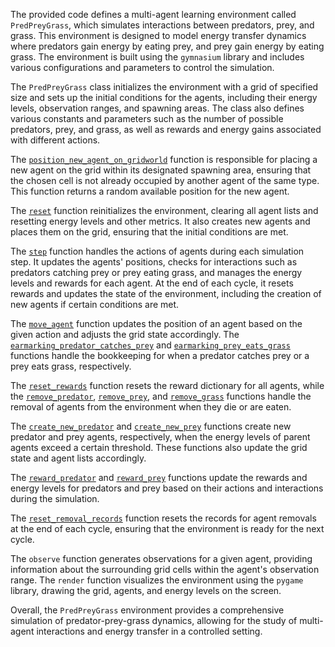 The provided code defines a multi-agent learning environment called `PredPreyGrass`, which simulates interactions between predators, prey, and grass. This environment is designed to model energy transfer dynamics where predators gain energy by eating prey, and prey gain energy by eating grass. The environment is built using the `gymnasium` library and includes various configurations and parameters to control the simulation.

The `PredPreyGrass` class initializes the environment with a grid of specified size and sets up the initial conditions for the agents, including their energy levels, observation ranges, and spawning areas. The class also defines various constants and parameters such as the number of possible predators, prey, and grass, as well as rewards and energy gains associated with different actions.

The [`position_new_agent_on_gridworld`](command:_github.copilot.openSymbolFromReferences?%5B%22%22%2C%5B%7B%22uri%22%3A%7B%22scheme%22%3A%22file%22%2C%22authority%22%3A%22%22%2C%22path%22%3A%22%2Fhome%2Fdoesburg%2FDropbox%2F03_marl_code%2FPredPreyGrass%2Fpredpreygrass%2Fenvs%2F_so_predpreygrass_v0%2Fso_predpreygrass_base.py%22%2C%22query%22%3A%22%22%2C%22fragment%22%3A%22%22%7D%2C%22pos%22%3A%7B%22line%22%3A326%2C%22character%22%3A8%7D%7D%2C%7B%22uri%22%3A%7B%22scheme%22%3A%22file%22%2C%22authority%22%3A%22%22%2C%22path%22%3A%22%2Fhome%2Fdoesburg%2FDropbox%2F03_marl_code%2FPredPreyGrass%2Fpredpreygrass%2Fenvs%2F_so_predpreygrass_v0%2Fso_predpreygrass_base.py%22%2C%22query%22%3A%22%22%2C%22fragment%22%3A%22%22%7D%2C%22pos%22%3A%7B%22line%22%3A964%2C%22character%22%3A32%7D%7D%2C%7B%22uri%22%3A%7B%22scheme%22%3A%22file%22%2C%22authority%22%3A%22%22%2C%22path%22%3A%22%2Fhome%2Fdoesburg%2FDropbox%2F03_marl_code%2FPredPreyGrass%2Fpredpreygrass%2Fenvs%2F_so_predpreygrass_v0%2Fso_predpreygrass_base.py%22%2C%22query%22%3A%22%22%2C%22fragment%22%3A%22%22%7D%2C%22pos%22%3A%7B%22line%22%3A1000%2C%22character%22%3A32%7D%7D%5D%2C%22ac9a5858-69c2-40be-a03a-f40d4474b519%22%5D "Go to definition") function is responsible for placing a new agent on the grid within its designated spawning area, ensuring that the chosen cell is not already occupied by another agent of the same type. This function returns a random available position for the new agent.

The [`reset`](command:_github.copilot.openSymbolFromReferences?%5B%22%22%2C%5B%7B%22uri%22%3A%7B%22scheme%22%3A%22file%22%2C%22authority%22%3A%22%22%2C%22path%22%3A%22%2Fhome%2Fdoesburg%2FDropbox%2F03_marl_code%2FPredPreyGrass%2Fpredpreygrass%2Fenvs%2F_so_predpreygrass_v0%2Fso_predpreygrass_base.py%22%2C%22query%22%3A%22%22%2C%22fragment%22%3A%22%22%7D%2C%22pos%22%3A%7B%22line%22%3A678%2C%22character%22%3A14%7D%7D%5D%2C%22ac9a5858-69c2-40be-a03a-f40d4474b519%22%5D "Go to definition") function reinitializes the environment, clearing all agent lists and resetting energy levels and other metrics. It also creates new agents and places them on the grid, ensuring that the initial conditions are met.

The [`step`](command:_github.copilot.openSymbolFromReferences?%5B%22%22%2C%5B%7B%22uri%22%3A%7B%22scheme%22%3A%22file%22%2C%22authority%22%3A%22%22%2C%22path%22%3A%22%2Fhome%2Fdoesburg%2FDropbox%2F03_marl_code%2FPredPreyGrass%2Fpredpreygrass%2Fenvs%2F_so_predpreygrass_v0%2Fso_predpreygrass_base.py%22%2C%22query%22%3A%22%22%2C%22fragment%22%3A%22%22%7D%2C%22pos%22%3A%7B%22line%22%3A614%2C%22character%22%3A8%7D%7D%2C%7B%22uri%22%3A%7B%22scheme%22%3A%22file%22%2C%22authority%22%3A%22%22%2C%22path%22%3A%22%2Fhome%2Fdoesburg%2FDropbox%2F03_marl_code%2FPredPreyGrass%2Fpredpreygrass%2Fenvs%2F_so_predpreygrass_v0%2Fso_predpreygrass_base.py%22%2C%22query%22%3A%22%22%2C%22fragment%22%3A%22%22%7D%2C%22pos%22%3A%7B%22line%22%3A791%2C%22character%22%3A23%7D%7D%2C%7B%22uri%22%3A%7B%22scheme%22%3A%22file%22%2C%22authority%22%3A%22%22%2C%22path%22%3A%22%2Fhome%2Fdoesburg%2FDropbox%2F03_marl_code%2FPredPreyGrass%2Fpredpreygrass%2Fenvs%2F_so_predpreygrass_v0%2Fso_predpreygrass_base.py%22%2C%22query%22%3A%22%22%2C%22fragment%22%3A%22%22%7D%2C%22pos%22%3A%7B%22line%22%3A875%2C%22character%22%3A32%7D%7D%5D%2C%22ac9a5858-69c2-40be-a03a-f40d4474b519%22%5D "Go to definition") function handles the actions of agents during each simulation step. It updates the agents' positions, checks for interactions such as predators catching prey or prey eating grass, and manages the energy levels and rewards for each agent. At the end of each cycle, it resets rewards and updates the state of the environment, including the creation of new agents if certain conditions are met.

The [`move_agent`](command:_github.copilot.openSymbolFromReferences?%5B%22%22%2C%5B%7B%22uri%22%3A%7B%22scheme%22%3A%22file%22%2C%22authority%22%3A%22%22%2C%22path%22%3A%22%2Fhome%2Fdoesburg%2FDropbox%2F03_marl_code%2FPredPreyGrass%2Fpredpreygrass%2Fenvs%2F_so_predpreygrass_v0%2Fso_predpreygrass_base.py%22%2C%22query%22%3A%22%22%2C%22fragment%22%3A%22%22%7D%2C%22pos%22%3A%7B%22line%22%3A622%2C%22character%22%3A25%7D%7D%2C%7B%22uri%22%3A%7B%22scheme%22%3A%22file%22%2C%22authority%22%3A%22%22%2C%22path%22%3A%22%2Fhome%2Fdoesburg%2FDropbox%2F03_marl_code%2FPredPreyGrass%2Fpredpreygrass%2Fenvs%2F_so_predpreygrass_v0%2Fso_predpreygrass_base.py%22%2C%22query%22%3A%22%22%2C%22fragment%22%3A%22%22%7D%2C%22pos%22%3A%7B%22line%22%3A780%2C%22character%22%3A8%7D%7D%5D%2C%22ac9a5858-69c2-40be-a03a-f40d4474b519%22%5D "Go to definition") function updates the position of an agent based on the given action and adjusts the grid state accordingly. The [`earmarking_predator_catches_prey`](command:_github.copilot.openSymbolFromReferences?%5B%22%22%2C%5B%7B%22uri%22%3A%7B%22scheme%22%3A%22file%22%2C%22authority%22%3A%22%22%2C%22path%22%3A%22%2Fhome%2Fdoesburg%2FDropbox%2F03_marl_code%2FPredPreyGrass%2Fpredpreygrass%2Fenvs%2F_so_predpreygrass_v0%2Fso_predpreygrass_base.py%22%2C%22query%22%3A%22%22%2C%22fragment%22%3A%22%22%7D%2C%22pos%22%3A%7B%22line%22%3A632%2C%22character%22%3A29%7D%7D%2C%7B%22uri%22%3A%7B%22scheme%22%3A%22file%22%2C%22authority%22%3A%22%22%2C%22path%22%3A%22%2Fhome%2Fdoesburg%2FDropbox%2F03_marl_code%2FPredPreyGrass%2Fpredpreygrass%2Fenvs%2F_so_predpreygrass_v0%2Fso_predpreygrass_base.py%22%2C%22query%22%3A%22%22%2C%22fragment%22%3A%22%22%7D%2C%22pos%22%3A%7B%22line%22%3A803%2C%22character%22%3A8%7D%7D%5D%2C%22ac9a5858-69c2-40be-a03a-f40d4474b519%22%5D "Go to definition") and [`earmarking_prey_eats_grass`](command:_github.copilot.openSymbolFromReferences?%5B%22%22%2C%5B%7B%22uri%22%3A%7B%22scheme%22%3A%22file%22%2C%22authority%22%3A%22%22%2C%22path%22%3A%22%2Fhome%2Fdoesburg%2FDropbox%2F03_marl_code%2FPredPreyGrass%2Fpredpreygrass%2Fenvs%2F_so_predpreygrass_v0%2Fso_predpreygrass_base.py%22%2C%22query%22%3A%22%22%2C%22fragment%22%3A%22%22%7D%2C%22pos%22%3A%7B%22line%22%3A670%2C%22character%22%3A29%7D%7D%2C%7B%22uri%22%3A%7B%22scheme%22%3A%22file%22%2C%22authority%22%3A%22%22%2C%22path%22%3A%22%2Fhome%2Fdoesburg%2FDropbox%2F03_marl_code%2FPredPreyGrass%2Fpredpreygrass%2Fenvs%2F_so_predpreygrass_v0%2Fso_predpreygrass_base.py%22%2C%22query%22%3A%22%22%2C%22fragment%22%3A%22%22%7D%2C%22pos%22%3A%7B%22line%22%3A871%2C%22character%22%3A8%7D%7D%5D%2C%22ac9a5858-69c2-40be-a03a-f40d4474b519%22%5D "Go to definition") functions handle the bookkeeping for when a predator catches prey or a prey eats grass, respectively.

The [`reset_rewards`](command:_github.copilot.openSymbolFromReferences?%5B%22%22%2C%5B%7B%22uri%22%3A%7B%22scheme%22%3A%22file%22%2C%22authority%22%3A%22%22%2C%22path%22%3A%22%2Fhome%2Fdoesburg%2FDropbox%2F03_marl_code%2FPredPreyGrass%2Fpredpreygrass%2Fenvs%2F_so_predpreygrass_v0%2Fso_predpreygrass_base.py%22%2C%22query%22%3A%22%22%2C%22fragment%22%3A%22%22%7D%2C%22pos%22%3A%7B%22line%22%3A679%2C%22character%22%3A17%7D%7D%2C%7B%22uri%22%3A%7B%22scheme%22%3A%22file%22%2C%22authority%22%3A%22%22%2C%22path%22%3A%22%2Fhome%2Fdoesburg%2FDropbox%2F03_marl_code%2FPredPreyGrass%2Fpredpreygrass%2Fenvs%2F_so_predpreygrass_v0%2Fso_predpreygrass_base.py%22%2C%22query%22%3A%22%22%2C%22fragment%22%3A%22%22%7D%2C%22pos%22%3A%7B%22line%22%3A883%2C%22character%22%3A8%7D%7D%5D%2C%22ac9a5858-69c2-40be-a03a-f40d4474b519%22%5D "Go to definition") function resets the reward dictionary for all agents, while the [`remove_predator`](command:_github.copilot.openSymbolFromReferences?%5B%22%22%2C%5B%7B%22uri%22%3A%7B%22scheme%22%3A%22file%22%2C%22authority%22%3A%22%22%2C%22path%22%3A%22%2Fhome%2Fdoesburg%2FDropbox%2F03_marl_code%2FPredPreyGrass%2Fpredpreygrass%2Fenvs%2F_so_predpreygrass_v0%2Fso_predpreygrass_base.py%22%2C%22query%22%3A%22%22%2C%22fragment%22%3A%22%22%7D%2C%22pos%22%3A%7B%22line%22%3A691%2C%22character%22%3A29%7D%7D%2C%7B%22uri%22%3A%7B%22scheme%22%3A%22file%22%2C%22authority%22%3A%22%22%2C%22path%22%3A%22%2Fhome%2Fdoesburg%2FDropbox%2F03_marl_code%2FPredPreyGrass%2Fpredpreygrass%2Fenvs%2F_so_predpreygrass_v0%2Fso_predpreygrass_base.py%22%2C%22query%22%3A%22%22%2C%22fragment%22%3A%22%22%7D%2C%22pos%22%3A%7B%22line%22%3A891%2C%22character%22%3A8%7D%7D%5D%2C%22ac9a5858-69c2-40be-a03a-f40d4474b519%22%5D "Go to definition"), [`remove_prey`](command:_github.copilot.openSymbolFromReferences?%5B%22%22%2C%5B%7B%22uri%22%3A%7B%22scheme%22%3A%22file%22%2C%22authority%22%3A%22%22%2C%22path%22%3A%22%2Fhome%2Fdoesburg%2FDropbox%2F03_marl_code%2FPredPreyGrass%2Fpredpreygrass%2Fenvs%2F_so_predpreygrass_v0%2Fso_predpreygrass_base.py%22%2C%22query%22%3A%22%22%2C%22fragment%22%3A%22%22%7D%2C%22pos%22%3A%7B%22line%22%3A712%2C%22character%22%3A29%7D%7D%2C%7B%22uri%22%3A%7B%22scheme%22%3A%22file%22%2C%22authority%22%3A%22%22%2C%22path%22%3A%22%2Fhome%2Fdoesburg%2FDropbox%2F03_marl_code%2FPredPreyGrass%2Fpredpreygrass%2Fenvs%2F_so_predpreygrass_v0%2Fso_predpreygrass_base.py%22%2C%22query%22%3A%22%22%2C%22fragment%22%3A%22%22%7D%2C%22pos%22%3A%7B%22line%22%3A913%2C%22character%22%3A8%7D%7D%5D%2C%22ac9a5858-69c2-40be-a03a-f40d4474b519%22%5D "Go to definition"), and [`remove_grass`](command:_github.copilot.openSymbolFromReferences?%5B%22%22%2C%5B%7B%22uri%22%3A%7B%22scheme%22%3A%22file%22%2C%22authority%22%3A%22%22%2C%22path%22%3A%22%2Fhome%2Fdoesburg%2FDropbox%2F03_marl_code%2FPredPreyGrass%2Fpredpreygrass%2Fenvs%2F_so_predpreygrass_v0%2Fso_predpreygrass_base.py%22%2C%22query%22%3A%22%22%2C%22fragment%22%3A%22%22%7D%2C%22pos%22%3A%7B%22line%22%3A724%2C%22character%22%3A29%7D%7D%2C%7B%22uri%22%3A%7B%22scheme%22%3A%22file%22%2C%22authority%22%3A%22%22%2C%22path%22%3A%22%2Fhome%2Fdoesburg%2FDropbox%2F03_marl_code%2FPredPreyGrass%2Fpredpreygrass%2Fenvs%2F_so_predpreygrass_v0%2Fso_predpreygrass_base.py%22%2C%22query%22%3A%22%22%2C%22fragment%22%3A%22%22%7D%2C%22pos%22%3A%7B%22line%22%3A932%2C%22character%22%3A8%7D%7D%5D%2C%22ac9a5858-69c2-40be-a03a-f40d4474b519%22%5D "Go to definition") functions handle the removal of agents from the environment when they die or are eaten.

The [`create_new_predator`](command:_github.copilot.openSymbolFromReferences?%5B%22%22%2C%5B%7B%22uri%22%3A%7B%22scheme%22%3A%22file%22%2C%22authority%22%3A%22%22%2C%22path%22%3A%22%2Fhome%2Fdoesburg%2FDropbox%2F03_marl_code%2FPredPreyGrass%2Fpredpreygrass%2Fenvs%2F_so_predpreygrass_v0%2Fso_predpreygrass_base.py%22%2C%22query%22%3A%22%22%2C%22fragment%22%3A%22%22%7D%2C%22pos%22%3A%7B%22line%22%3A701%2C%22character%22%3A33%7D%7D%2C%7B%22uri%22%3A%7B%22scheme%22%3A%22file%22%2C%22authority%22%3A%22%22%2C%22path%22%3A%22%2Fhome%2Fdoesburg%2FDropbox%2F03_marl_code%2FPredPreyGrass%2Fpredpreygrass%2Fenvs%2F_so_predpreygrass_v0%2Fso_predpreygrass_base.py%22%2C%22query%22%3A%22%22%2C%22fragment%22%3A%22%22%7D%2C%22pos%22%3A%7B%22line%22%3A942%2C%22character%22%3A8%7D%7D%5D%2C%22ac9a5858-69c2-40be-a03a-f40d4474b519%22%5D "Go to definition") and [`create_new_prey`](command:_github.copilot.openSymbolFromReferences?%5B%22%22%2C%5B%7B%22uri%22%3A%7B%22scheme%22%3A%22file%22%2C%22authority%22%3A%22%22%2C%22path%22%3A%22%2Fhome%2Fdoesburg%2FDropbox%2F03_marl_code%2FPredPreyGrass%2Fpredpreygrass%2Fenvs%2F_so_predpreygrass_v0%2Fso_predpreygrass_base.py%22%2C%22query%22%3A%22%22%2C%22fragment%22%3A%22%22%7D%2C%22pos%22%3A%7B%22line%22%3A717%2C%22character%22%3A33%7D%7D%2C%7B%22uri%22%3A%7B%22scheme%22%3A%22file%22%2C%22authority%22%3A%22%22%2C%22path%22%3A%22%2Fhome%2Fdoesburg%2FDropbox%2F03_marl_code%2FPredPreyGrass%2Fpredpreygrass%2Fenvs%2F_so_predpreygrass_v0%2Fso_predpreygrass_base.py%22%2C%22query%22%3A%22%22%2C%22fragment%22%3A%22%22%7D%2C%22pos%22%3A%7B%22line%22%3A979%2C%22character%22%3A8%7D%7D%5D%2C%22ac9a5858-69c2-40be-a03a-f40d4474b519%22%5D "Go to definition") functions create new predator and prey agents, respectively, when the energy levels of parent agents exceed a certain threshold. These functions also update the grid state and agent lists accordingly.

The [`reward_predator`](command:_github.copilot.openSymbolFromReferences?%5B%22%22%2C%5B%7B%22uri%22%3A%7B%22scheme%22%3A%22file%22%2C%22authority%22%3A%22%22%2C%22path%22%3A%22%2Fhome%2Fdoesburg%2FDropbox%2F03_marl_code%2FPredPreyGrass%2Fpredpreygrass%2Fenvs%2F_so_predpreygrass_v0%2Fso_predpreygrass_base.py%22%2C%22query%22%3A%22%22%2C%22fragment%22%3A%22%22%7D%2C%22pos%22%3A%7B%22line%22%3A694%2C%22character%22%3A29%7D%7D%2C%7B%22uri%22%3A%7B%22scheme%22%3A%22file%22%2C%22authority%22%3A%22%22%2C%22path%22%3A%22%2Fhome%2Fdoesburg%2FDropbox%2F03_marl_code%2FPredPreyGrass%2Fpredpreygrass%2Fenvs%2F_so_predpreygrass_v0%2Fso_predpreygrass_base.py%22%2C%22query%22%3A%22%22%2C%22fragment%22%3A%22%22%7D%2C%22pos%22%3A%7B%22line%22%3A1013%2C%22character%22%3A8%7D%7D%5D%2C%22ac9a5858-69c2-40be-a03a-f40d4474b519%22%5D "Go to definition") and [`reward_prey`](command:_github.copilot.openSymbolFromReferences?%5B%22%22%2C%5B%7B%22uri%22%3A%7B%22scheme%22%3A%22file%22%2C%22authority%22%3A%22%22%2C%22path%22%3A%22%2Fhome%2Fdoesburg%2FDropbox%2F03_marl_code%2FPredPreyGrass%2Fpredpreygrass%2Fenvs%2F_so_predpreygrass_v0%2Fso_predpreygrass_base.py%22%2C%22query%22%3A%22%22%2C%22fragment%22%3A%22%22%7D%2C%22pos%22%3A%7B%22line%22%3A714%2C%22character%22%3A29%7D%7D%2C%7B%22uri%22%3A%7B%22scheme%22%3A%22file%22%2C%22authority%22%3A%22%22%2C%22path%22%3A%22%2Fhome%2Fdoesburg%2FDropbox%2F03_marl_code%2FPredPreyGrass%2Fpredpreygrass%2Fenvs%2F_so_predpreygrass_v0%2Fso_predpreygrass_base.py%22%2C%22query%22%3A%22%22%2C%22fragment%22%3A%22%22%7D%2C%22pos%22%3A%7B%22line%22%3A1027%2C%22character%22%3A8%7D%7D%5D%2C%22ac9a5858-69c2-40be-a03a-f40d4474b519%22%5D "Go to definition") functions update the rewards and energy levels for predators and prey based on their actions and interactions during the simulation.

The [`reset_removal_records`](command:_github.copilot.openSymbolFromReferences?%5B%22%22%2C%5B%7B%22uri%22%3A%7B%22scheme%22%3A%22file%22%2C%22authority%22%3A%22%22%2C%22path%22%3A%22%2Fhome%2Fdoesburg%2FDropbox%2F03_marl_code%2FPredPreyGrass%2Fpredpreygrass%2Fenvs%2F_so_predpreygrass_v0%2Fso_predpreygrass_base.py%22%2C%22query%22%3A%22%22%2C%22fragment%22%3A%22%22%7D%2C%22pos%22%3A%7B%22line%22%3A778%2C%22character%22%3A17%7D%7D%2C%7B%22uri%22%3A%7B%22scheme%22%3A%22file%22%2C%22authority%22%3A%22%22%2C%22path%22%3A%22%2Fhome%2Fdoesburg%2FDropbox%2F03_marl_code%2FPredPreyGrass%2Fpredpreygrass%2Fenvs%2F_so_predpreygrass_v0%2Fso_predpreygrass_base.py%22%2C%22query%22%3A%22%22%2C%22fragment%22%3A%22%22%7D%2C%22pos%22%3A%7B%22line%22%3A1041%2C%22character%22%3A8%7D%7D%5D%2C%22ac9a5858-69c2-40be-a03a-f40d4474b519%22%5D "Go to definition") function resets the records for agent removals at the end of each cycle, ensuring that the environment is ready for the next cycle.

The `observe` function generates observations for a given agent, providing information about the surrounding grid cells within the agent's observation range. The `render` function visualizes the environment using the `pygame` library, drawing the grid, agents, and energy levels on the screen.

Overall, the `PredPreyGrass` environment provides a comprehensive simulation of predator-prey-grass dynamics, allowing for the study of multi-agent interactions and energy transfer in a controlled setting.